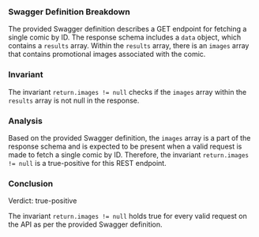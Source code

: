 ### Swagger Definition Breakdown

The provided Swagger definition describes a GET endpoint for fetching a single comic by ID. The response schema includes a `data` object, which contains a `results` array. Within the `results` array, there is an `images` array that contains promotional images associated with the comic.

### Invariant

The invariant `return.images != null` checks if the `images` array within the `results` array is not null in the response.

### Analysis

Based on the provided Swagger definition, the `images` array is a part of the response schema and is expected to be present when a valid request is made to fetch a single comic by ID. Therefore, the invariant `return.images != null` is a true-positive for this REST endpoint.

### Conclusion

Verdict: true-positive

The invariant `return.images != null` holds true for every valid request on the API as per the provided Swagger definition.
